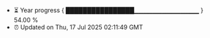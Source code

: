 - ⏳ Year progress { ████████████████▁▁▁▁▁▁▁▁▁▁▁▁▁▁ } 54.00 %
- ⏰ Updated on Thu, 17 Jul 2025 02:11:49 GMT

